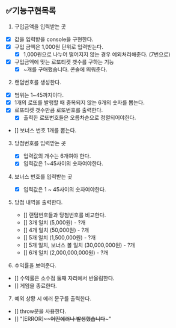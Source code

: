 ## ✅기능구현목록
1. 구입금액을 입력받는 곳
  - [x] 값을 입력받을 console을 구현한다. 
  - [x] 구입 금액은 1,000원 단위로 입력받는다.
    - [x] 1,000원으로 나누어 떨어지지 않는 경우 예외처리해준다. (7번으로)
  - [x] 구입금액에 맞는 로또티켓 갯수를 구하는 기능
    - [x] ~개를 구매했습니다. 콘솔에 띄워준다.

2. 랜덤번호를 생성한다.
  - [x] 범위는 1~45까지이다.
  - [x] 1개의 로또를 발행할 때 중복되지 않는 6개의 숫자를 뽑는다.
  - [x] 로또티켓 갯수만큼 로또번호를 출력한다.
    - [x] 출력한 로또번호들은 오름차순으로 정렬되어야한다.
  - [] 보너스 번호 1개를 뽑는다.
  
3. 당첨번호를 입력받는 곳
   - [x] 입력값의 개수는 6개여야 한다.
   - [x] 입력값은 1~45사이의 숫자여야한다.

4. 보너스 번호를 입력받는 곳
   - [x] 입력값은 1 ~ 45사이의 숫자여야한다.
5. 당첨 내역을 출력한다.
   - [] 랜덤번호들과 당첨번호를 비교한다.
    - [] 3개 일치 (5,000원) - ?개
    - [] 4개 일치 (50,000원) - ?개
    - [] 5개 일치 (1,500,000원) - ?개
    - [] 5개 일치, 보너스 볼 일치 (30,000,000원) - ?개
    - [] 6개 일치 (2,000,000,000원) - ?개

6. 수익률을 보여준다.
  - [] 수익률은 소수점 둘째 자리에서 반올림한다.
  - [] 게임을 종료한다.

7. 예외 상황 시 에러 문구를 출력한다.
  - [] throw문을 사용한다.
  - [] "[ERROR]~~~~어떤에러나 발생했습니다~~~"

